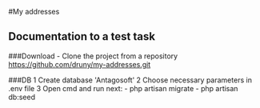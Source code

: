 #My addresses 
## Documentation to a test task
    
###Download
    -   Clone the project from a repository https://github.com/druny/my-addresses.git

###DB
    1   Create database 'Antagosoft'
    2   Choose necessary parameters in .env file
    3   Open cmd and run next:
        - php artisan migrate
        - php artisan db:seed
 
